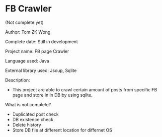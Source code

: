# FB Crawler

 (Not complete yet)

Author: Tom ZK Wong

Complete date: Still in development

Project name: FB page Crawler

Language used: Java

External library used: Jsoup, Sqlite




Description:
 - This project are able to crawl certain amount of posts from specific FB page and store in in DB by using sqlite.

What is not complete?
 - Duplicated post check
 - DB existence check
 - Delete history
 - Store DB file at different location for differnet OS
